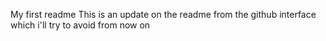 My first readme
This is an update on the readme from the github interface which i'll try to avoid from now on 
